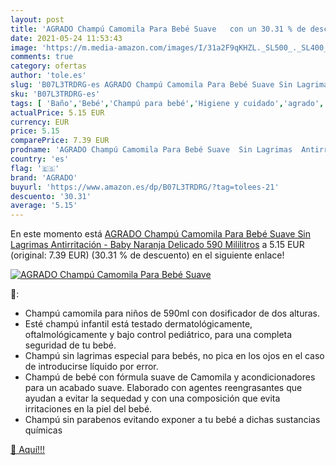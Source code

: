 ```yaml
---
layout: post
title: 'AGRADO Champú Camomila Para Bebé Suave   con un 30.31 % de descuento'
date: 2021-05-24 11:53:43
image: 'https://m.media-amazon.com/images/I/31a2F9qKHZL._SL500_._SL400_.jpg'
comments: true
category: ofertas
author: 'tole.es'
slug: 'B07L3TRDRG-es AGRADO Champú Camomila Para Bebé Suave Sin Lagrimas...'
sku: 'B07L3TRDRG-es'
tags: [ 'Baño','Bebé','Champú para bebé','Higiene y cuidado','agrado','bebé', ]
actualPrice: 5.15 EUR
currency: EUR
price: 5.15
comparePrice: 7.39 EUR
prodname: 'AGRADO Champú Camomila Para Bebé Suave  Sin Lagrimas  Antirritación - Baby  Naranja  Delicado  590 Mililitros'
country: 'es'
flag: '🇪🇸'
brand: 'AGRADO'
buyurl: 'https://www.amazon.es/dp/B07L3TRDRG/?tag=tolees-21'
descuento: '30.31'
average: '5.15'
---
```


En este momento está [AGRADO Champú Camomila Para Bebé Suave  Sin Lagrimas  Antirritación - Baby  Naranja  Delicado  590 Mililitros](https://www.amazon.es/dp/B07L3TRDRG/?tag=tolees-21) a 5.15 EUR (original: 7.39 EUR) (30.31 %  de descuento) en el siguiente enlace!

[![AGRADO Champú Camomila Para Bebé Suave  ](https://m.media-amazon.com/images/I/31a2F9qKHZL._SL500_._SL400_.jpg)](https://www.amazon.es/dp/B07L3TRDRG/?tag=tolees-21)

🔎:

- Champú camomila para niños de 590ml con dosificador de dos alturas.
- Esté champú infantil está testado dermatológicamente, oftalmológicamente y bajo control pediátrico, para una completa seguridad de tu bebé.
- Champú sin lagrimas especial para bebés, no pica en los ojos en el caso de introducirse líquido por error.
- Champú de bebé con fórmula suave de Camomila y acondicionadores para un acabado suave. Elaborado con agentes reengrasantes que ayudan a evitar la sequedad y con una composición que evita irritaciones en la piel del bebé.
- Champú sin parabenos evitando exponer a tu bebé a dichas sustancias químicas

[🛒 Aquí!!!](https://www.amazon.es/dp/B07L3TRDRG/?tag=tolees-21)
